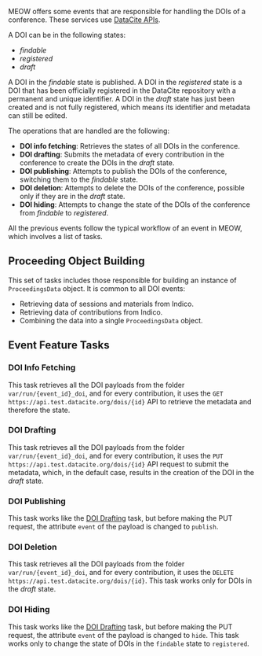 MEOW offers some events that are responsible for handling the DOIs of a conference. These services use [DataCite APIs](https://support.datacite.org/reference/get_dois).

A DOI can be in the following states:

- *findable*
- *registered*
- *draft*

A DOI in the *findable* state is published.
A DOI in the *registered* state is a DOI that has been officially registered in the DataCite repository with a permanent and unique identifier.
A DOI in the *draft* state has just been created and is not fully registered, which means its identifier and metadata can still be edited.

The operations that are handled are the following:

- **DOI info fetching**: Retrieves the states of all DOIs in the conference.
- **DOI drafting**: Submits the metadata of every contribution in the conference to create the DOIs in the *draft* state.
- **DOI publishing**: Attempts to publish the DOIs of the conference, switching them to the *findable* state.
- **DOI deletion**: Attempts to delete the DOIs of the conference, possible only if they are in the *draft* state.
- **DOI hiding**: Attempts to change the state of the DOIs of the conference from *findable* to *registered*.

All the previous events follow the typical workflow of an event in MEOW, which involves a list of tasks.

## Proceeding Object Building

This set of tasks includes those responsible for building an instance of `ProceedingsData` object. It is common to all DOI events:

- Retrieving data of sessions and materials from Indico.
- Retrieving data of contributions from Indico.
- Combining the data into a single `ProceedingsData` object.

## Event Feature Tasks

### DOI Info Fetching

This task retrieves all the DOI payloads from the folder `var/run/{event_id}_doi`, and for every contribution, it uses the `GET https://api.test.datacite.org/dois/{id}` API to retrieve the metadata and therefore the state.

### DOI Drafting

This task retrieves all the DOI payloads from the folder `var/run/{event_id}_doi`, and for every contribution, it uses the `PUT https://api.test.datacite.org/dois/{id}` API request to submit the metadata, which, in the default case, results in the creation of the DOI in the *draft* state.

### DOI Publishing

This task works like the [DOI Drafting](#doi-drafting) task, but before making the PUT request, the attribute `event` of the payload is changed to `publish`.

### DOI Deletion

This task retrieves all the DOI payloads from the folder `var/run/{event_id}_doi`, and for every contribution, it uses the `DELETE https://api.test.datacite.org/dois/{id}`. This task works only for DOIs in the *draft* state.

### DOI Hiding

This task works like the [DOI Drafting](#doi-drafting) task, but before making the PUT request, the attribute `event` of the payload is changed to `hide`. This task works only to change the state of DOIs in the `findable` state to `registered`.
